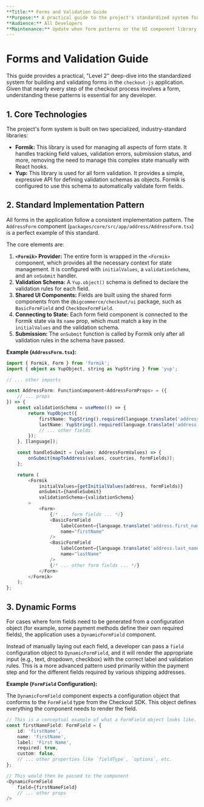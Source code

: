```yaml
---
**Title:** Forms and Validation Guide
**Purpose:** A practical guide to the project's standardized system for handling user input.
**Audience:** All Developers
**Maintenance:** Update when form patterns or the UI component library changes.
---
```


# Forms and Validation Guide

This guide provides a practical, "Level 2" deep-dive into the standardized system for building and validating forms in the `checkout-js` application. Given that nearly every step of the checkout process involves a form, understanding these patterns is essential for any developer.

## 1. Core Technologies

The project's form system is built on two specialized, industry-standard libraries:

*   **Formik:** This library is used for managing all aspects of form state. It handles tracking field values, validation errors, submission status, and more, removing the need to manage this complex state manually with React hooks.
*   **Yup:** This library is used for all form validation. It provides a simple, expressive API for defining validation schemas as objects. Formik is configured to use this schema to automatically validate form fields.

## 2. Standard Implementation Pattern

All forms in the application follow a consistent implementation pattern. The `AddressForm` component (`packages/core/src/app/address/AddressForm.tsx`) is a perfect example of this standard.

The core elements are:

1.  **`<Formik>` Provider:** The entire form is wrapped in the `<Formik>` component, which provides all the necessary context for state management. It is configured with `initialValues`, a `validationSchema`, and an `onSubmit` handler.
2.  **Validation Schema:** A `Yup.object()` schema is defined to declare the validation rules for each field.
3.  **Shared UI Components:** Fields are built using the shared form components from the `@bigcommerce/checkout/ui` package, such as `BasicFormField` and `CheckboxFormField`.
4.  **Connecting to State:** Each form field component is connected to the Formik state via its `name` prop, which must match a key in the `initialValues` and the validation schema.
5.  **Submission:** The `onSubmit` function is called by Formik only after all validation rules in the schema have passed.

**Example (`AddressForm.tsx`):**

```typescript
import { Formik, Form } from 'formik';
import { object as YupObject, string as YupString } from 'yup';

// ... other imports

const AddressForm: FunctionComponent<AddressFormProps> = ({
    // ... props
}) => {
    const validationSchema = useMemo(() => {
        return YupObject({
            firstName: YupString().required(language.translate('address.first_name_required_error')),
            lastName: YupString().required(language.translate('address.last_name_required_error')),
            // ... other fields
        });
    }, [language]);

    const handleSubmit = (values: AddressFormValues) => {
        onSubmit(mapToAddress(values, countries, formFields));
    };

    return (
        <Formik
            initialValues={getInitialValues(address, formFields)}
            onSubmit={handleSubmit}
            validationSchema={validationSchema}
        >
            <Form>
                {/* ... form fields ... */}
                <BasicFormField
                    labelContent={language.translate('address.first_name_label')}
                    name="firstName"
                />
                <BasicFormField
                    labelContent={language.translate('address.last_name_label')}
                    name="lastName"
                />
                {/* ... other form fields ... */}
            </Form>
        </Formik>
    );
};
```

## 3. Dynamic Forms

For cases where form fields need to be generated from a configuration object (for example, some payment methods define their own required fields), the application uses a `DynamicFormField` component.

Instead of manually laying out each field, a developer can pass a `field` configuration object to `DynamicFormField`, and it will render the appropriate input (e.g., text, dropdown, checkbox) with the correct label and validation rules. This is a more advanced pattern used primarily within the payment step and for the different fields required by various shipping addresses.

**Example (`FormField` Configuration):**

The `DynamicFormField` component expects a configuration object that conforms to the `FormField` type from the Checkout SDK. This object defines everything the component needs to render the field.

```typescript
// This is a conceptual example of what a FormField object looks like.
const firstNameField: FormField = {
    id: 'firstName',
    name: 'firstName',
    label: 'First Name',
    required: true,
    custom: false,
    // ... other properties like `fieldType`, `options`, etc.
};

// This would then be passed to the component
<DynamicFormField
    field={firstNameField}
    // ... other props
/>
```
